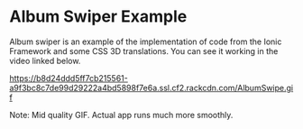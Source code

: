 # Album Swiper Example

Album swiper is an example of the implementation of code from the Ionic Framework and some CSS 3D translations. You can see it working in the video linked below.

https://b8d24ddd5ff7cb215561-a9f3bc8c7de99d29222a4bd5898f7e6a.ssl.cf2.rackcdn.com/AlbumSwipe.gif

Note: Mid quality GIF. Actual app runs much more smoothly.
